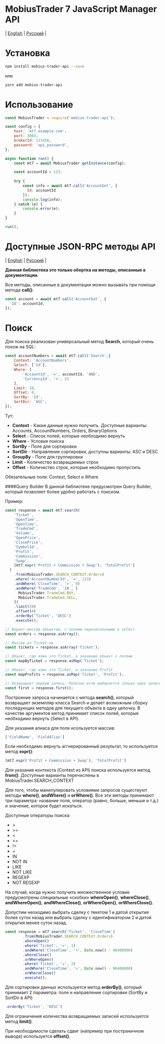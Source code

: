 # MobiusTrader 7 JavaScript Manager API

| [English](README.md) | [Русский](README.ru.md) |

# Установка

```bash
npm install mobius-trader-api --save
```
или
```bash
yarn add mobius-trader-api
```

# Использование
```javascript
const MobiusTrader = require('mobius-trader-api');

const config = {
    host: 'mt7.example.com',
    port: 3003,
    brokerId: 123456,
    password: 'api_password',
};

async function run() {
    const mt7 = await MobiusTrader.getInstance(config);

    const accountId = 123;
    
    try {
        const info = await mt7.call('AccountGet', {
          Id: accountId
        });
        console.log(info);
    } catch (e) {
        console.error(e);
    }
}

run();
```

# Доступные JSON-RPC методы API
| [English](https://docs.google.com/document/d/1rq2K18d455C0p8a9xXwv-KZowiVARTFTmS7R9avm1m8/edit) | [Русский](https://docs.google.com/document/d/17I06cT9A_PX_89URFOUXlu3oBYdm3sYHMvRtEx6gAOA/edit) |

**Данная библиотека это только обертка на методы, описанные в документации.**

Все методы, описанные в документации можно вызывать при помощи метода **call()**:
```javascript
const account = await mt7.call('AccountGet', {
  'Id': accountId,
});
```

# Поиск
Для поиска реализован универсальный метод **Search**, который очень похож на SQL:
```javascript
const accountNumbers = await mt7.call('Search',{
    Context: 'AccountNumbers', 
    Select: ['Id'], 
    Where: [
        'AccountId', '=', accountId, 'AND', 
        'CurrencyId', '=', 23
    ], 
    Limit: 10,
    Offset: 0,
    SortBy: 'Id',
    SortDir: 'ASC',
});
```
Тут:
 - **Context** - Какие данные нужно получить. Доступные варианты: Accounts, AccountNumbers, Orders, BinaryOptions
 - **Select** - Список полей, которые необходимо вернуть
 - **Where** - Условия поиска
 - **SortBy** - Поле для сортировки
 - **SortDir** - Направление сортировки, доступны варианты: ASC и DESC
 - **GroupBy** - Поле для группировки
 - **Limit** - Количество возвращаемых строк
 - **Offset** - Количество строк, которые необходимо пропустить
 
Обязательные поля: Context, Select и Where

####Query Builder
В данной библиотеке предусмотрен Query Builder, который позволяет более удобно работать с поиском.

Пример:
```javascript
const response = await mt7.search(
    'Ticket',
    'OpenTime',
    'OpenTime',
    'TradeCmd',
    'Volume',
    'OpenPrice',
    'ClosePrice',
    'SymbolId',
    'Profit',
    'Commission',
    'Swap',
    [mt7.expr('Profit + Commission + Swap'), 'TotalProfit']
  )
    .from(MobiusTrader.SEARCH_CONTEXT.Orders)
    .where('AccountNumberId', '=', 123)
    .andWhere('CloseTime', '>', 0)
    .andWhere('TradeCmd', 'IN', [
      MobiusTrader.TradeCmd.BUY,
      MobiusTrader.TradeCmd.SELL,
    ])
    .limit(10)
    .offset(0)
    .orderBy('Ticket', 'DESC')
    .execute();

// Вернет массив объектов, с полями перечисленными в select
const orders = response.asArray();

// Массив из Ticket-ов 
const tickets = response.asArray('Ticket');

// Объект, где ключ это Ticket, а значение объект с полями
const mapByTicket = response.asMap('Ticket');

// Объект, где ключ это Ticket, а значение Profit
const mapProfits = response.asMap('Ticket', 'Profit');

// Возвращает первую запись. Полезно если выбирается только одна запись.
const first = response.first();
```

Построение запроса начинается с метода **search()**, который возвращает экземпляр класса Search и делает возможным сборку последующих методов для текущего объекта в одну цепочку.
В качестве аргументов метод принимает список полей, которые необходимо вернуть (Select в API).

Для указания алиаса для поля исользуется массив:
```javascript
['FieldName', 'FieldAlias']
```

Если необходимо вернуть аггнерированный результат, то используется метод **expr()**:
```javascript
[mt7.expr('Profit + Commission + Swap'), 'TotalProfit']
```

Для указания контекста (Context из API) поиска используется метод **from()**. Доступные варианты перечислены в MobiusTrader.SEARCH_CONTEXT

Для того, чтобы манипулировать условиями запросов существуют методы **where()**, **andWhere()** и **orWhere()**. 
Все эти методы принимают три параметра: название поля, оператор (равно, больше, меньше и т.д.) и значение, которое будет искаться.

Доступные операторы поиска:  
 - \>
 - \>= 
 - < 
 - <= 
 - != 
 - = 
 - IN 
 - NOT IN
 - LIKE
 - NOT LIKE
 - REGEXP
 - NOT REGEXP
 
 
На случай, когда нужно получить множественное условие предусмотрены специальные «скобки» **whereOpen()**, **whereClose()**, **andWhereOpen()**,  **andWhereClose()**, **orWhereOpen()**,  **orWhereClose()**. 

Допустим неоходимо выбрать сделку с текетом 1 и датой открытия более суток назад или выбрать сделку с идентификатором 2 и датой открытия менее суток назад.

```javascript
const response = mt7.search('Ticket', 'CloseTime')
        .from(MobiusTrader.SEARCH_CONTEXT.Orders)
        .whereOpen()
        .where('Ticket', '=', 1)
        .andWhere('CloseTime', '<', Date.now() - 86400000)
        .whereClose()
        .orWhereOpen()
        .where('Ticket', '=', 2)
        .andWhere('CloseTime', '>', Date.now() - 86400000)
        .orWhereClose()
        .execute();
```

Для сортировки данных используется метод **orderBy()**, который принимает 2 параметра: поле и направление сортировки (SortBy и SortDir в API)
```javascript
.orderBy('Ticket', 'DESC')
```
Для ограничения количества возвращаемых записей используется метод **limit()**.
 
При необходимости сделать сдвиг (например при постраничном выводе) используется **offset()**. 
